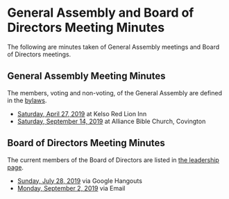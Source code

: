 # General Assembly and Board of Directors Meeting Minutes

The following are minutes taken of General Assembly meetings and Board of
Directors meetings.

## General Assembly Meeting Minutes

The members, voting and non-voting, of the General Assembly are defined in the
[bylaws](bylaws.md).

- [Saturday, April 27, 2019](_meeting_minutes/2019-04-27.md) at Kelso Red Lion Inn
- [Saturday, September 14, 2019](_meeting_minutes/2019-09-14.md) at Alliance Bible Church, Covington

## Board of Directors Meeting Minutes

The current members of the Board of Directors are listed in
[the leadership page](../about_us/leadership.md).

- [Sunday, July 28, 2019](_meeting_minutes/2019-07-28.md) via Google Hangouts
- [Monday, September 2, 2019](_meeting_minutes/2019-09-02.md) via Email
